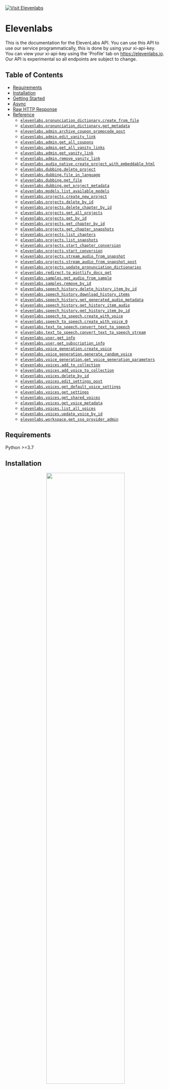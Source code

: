 <div align="left">

[![Visit Elevenlabs](./header.png)](https://elevenlabs.com)

# Elevenlabs<a id="elevenlabs"></a>

This is the documentation for the ElevenLabs API. You can use this API to use our service programmatically, this is done by using your xi-api-key. <br/> You can view your xi-api-key using the 'Profile' tab on https://elevenlabs.io. Our API is experimental so all endpoints are subject to change.


</div>

## Table of Contents<a id="table-of-contents"></a>

<!-- toc -->

- [Requirements](#requirements)
- [Installation](#installation)
- [Getting Started](#getting-started)
- [Async](#async)
- [Raw HTTP Response](#raw-http-response)
- [Reference](#reference)
  * [`elevenlabs.pronunciation_dictionary.create_from_file`](#elevenlabspronunciation_dictionarycreate_from_file)
  * [`elevenlabs.pronunciation_dictionary.get_metadata`](#elevenlabspronunciation_dictionaryget_metadata)
  * [`elevenlabs.admin.archive_coupon_promocode_post`](#elevenlabsadminarchive_coupon_promocode_post)
  * [`elevenlabs.admin.edit_vanity_link`](#elevenlabsadminedit_vanity_link)
  * [`elevenlabs.admin.get_all_coupons`](#elevenlabsadminget_all_coupons)
  * [`elevenlabs.admin.get_all_vanity_links`](#elevenlabsadminget_all_vanity_links)
  * [`elevenlabs.admin.get_vanity_link`](#elevenlabsadminget_vanity_link)
  * [`elevenlabs.admin.remove_vanity_link`](#elevenlabsadminremove_vanity_link)
  * [`elevenlabs.audio_native.create_project_with_embeddable_html`](#elevenlabsaudio_nativecreate_project_with_embeddable_html)
  * [`elevenlabs.dubbing.delete_project`](#elevenlabsdubbingdelete_project)
  * [`elevenlabs.dubbing.file_in_language`](#elevenlabsdubbingfile_in_language)
  * [`elevenlabs.dubbing.get_file`](#elevenlabsdubbingget_file)
  * [`elevenlabs.dubbing.get_project_metadata`](#elevenlabsdubbingget_project_metadata)
  * [`elevenlabs.models.list_available_models`](#elevenlabsmodelslist_available_models)
  * [`elevenlabs.projects.create_new_project`](#elevenlabsprojectscreate_new_project)
  * [`elevenlabs.projects.delete_by_id`](#elevenlabsprojectsdelete_by_id)
  * [`elevenlabs.projects.delete_chapter_by_id`](#elevenlabsprojectsdelete_chapter_by_id)
  * [`elevenlabs.projects.get_all_projects`](#elevenlabsprojectsget_all_projects)
  * [`elevenlabs.projects.get_by_id`](#elevenlabsprojectsget_by_id)
  * [`elevenlabs.projects.get_chapter_by_id`](#elevenlabsprojectsget_chapter_by_id)
  * [`elevenlabs.projects.get_chapter_snapshots`](#elevenlabsprojectsget_chapter_snapshots)
  * [`elevenlabs.projects.list_chapters`](#elevenlabsprojectslist_chapters)
  * [`elevenlabs.projects.list_snapshots`](#elevenlabsprojectslist_snapshots)
  * [`elevenlabs.projects.start_chapter_conversion`](#elevenlabsprojectsstart_chapter_conversion)
  * [`elevenlabs.projects.start_conversion`](#elevenlabsprojectsstart_conversion)
  * [`elevenlabs.projects.stream_audio_from_snapshot`](#elevenlabsprojectsstream_audio_from_snapshot)
  * [`elevenlabs.projects.stream_audio_from_snapshot_post`](#elevenlabsprojectsstream_audio_from_snapshot_post)
  * [`elevenlabs.projects.update_pronunciation_dictionaries`](#elevenlabsprojectsupdate_pronunciation_dictionaries)
  * [`elevenlabs.redirect.to_mintlify_docs_get`](#elevenlabsredirectto_mintlify_docs_get)
  * [`elevenlabs.samples.get_audio_from_sample`](#elevenlabssamplesget_audio_from_sample)
  * [`elevenlabs.samples.remove_by_id`](#elevenlabssamplesremove_by_id)
  * [`elevenlabs.speech_history.delete_history_item_by_id`](#elevenlabsspeech_historydelete_history_item_by_id)
  * [`elevenlabs.speech_history.download_history_items`](#elevenlabsspeech_historydownload_history_items)
  * [`elevenlabs.speech_history.get_generated_audio_metadata`](#elevenlabsspeech_historyget_generated_audio_metadata)
  * [`elevenlabs.speech_history.get_history_item_audio`](#elevenlabsspeech_historyget_history_item_audio)
  * [`elevenlabs.speech_history.get_history_item_by_id`](#elevenlabsspeech_historyget_history_item_by_id)
  * [`elevenlabs.speech_to_speech.create_with_voice`](#elevenlabsspeech_to_speechcreate_with_voice)
  * [`elevenlabs.speech_to_speech.create_with_voice_0`](#elevenlabsspeech_to_speechcreate_with_voice_0)
  * [`elevenlabs.text_to_speech.convert_text_to_speech`](#elevenlabstext_to_speechconvert_text_to_speech)
  * [`elevenlabs.text_to_speech.convert_text_to_speech_stream`](#elevenlabstext_to_speechconvert_text_to_speech_stream)
  * [`elevenlabs.user.get_info`](#elevenlabsuserget_info)
  * [`elevenlabs.user.get_subscription_info`](#elevenlabsuserget_subscription_info)
  * [`elevenlabs.voice_generation.create_voice`](#elevenlabsvoice_generationcreate_voice)
  * [`elevenlabs.voice_generation.generate_random_voice`](#elevenlabsvoice_generationgenerate_random_voice)
  * [`elevenlabs.voice_generation.get_voice_generation_parameters`](#elevenlabsvoice_generationget_voice_generation_parameters)
  * [`elevenlabs.voices.add_to_collection`](#elevenlabsvoicesadd_to_collection)
  * [`elevenlabs.voices.add_voice_to_collection`](#elevenlabsvoicesadd_voice_to_collection)
  * [`elevenlabs.voices.delete_by_id`](#elevenlabsvoicesdelete_by_id)
  * [`elevenlabs.voices.edit_settings_post`](#elevenlabsvoicesedit_settings_post)
  * [`elevenlabs.voices.get_default_voice_settings`](#elevenlabsvoicesget_default_voice_settings)
  * [`elevenlabs.voices.get_settings`](#elevenlabsvoicesget_settings)
  * [`elevenlabs.voices.get_shared_voices`](#elevenlabsvoicesget_shared_voices)
  * [`elevenlabs.voices.get_voice_metadata`](#elevenlabsvoicesget_voice_metadata)
  * [`elevenlabs.voices.list_all_voices`](#elevenlabsvoiceslist_all_voices)
  * [`elevenlabs.voices.update_voice_by_id`](#elevenlabsvoicesupdate_voice_by_id)
  * [`elevenlabs.workspace.get_sso_provider_admin`](#elevenlabsworkspaceget_sso_provider_admin)

<!-- tocstop -->

## Requirements<a id="requirements"></a>

Python >=3.7

## Installation<a id="installation"></a>
<div align="center">
  <a href="https://konfigthis.com/sdk-sign-up?company=ElevenLabs&language=Python">
    <img src="https://raw.githubusercontent.com/konfig-dev/brand-assets/HEAD/cta-images/python-cta.png" width="70%">
  </a>
</div>

## Getting Started<a id="getting-started"></a>

```python
from pprint import pprint
from eleven_labs_python_sdk import ElevenLabs, ApiException

elevenlabs = ElevenLabs()

try:
    # Add A Pronunciation Dictionary
    create_from_file_response = elevenlabs.pronunciation_dictionary.create_from_file(
        name="string_example",
        xi_api_key="string_example",
        description="string_example",
        file=open("/path/to/file", "rb"),
    )
    print(create_from_file_response)
except ApiException as e:
    print(
        "Exception when calling PronunciationDictionaryApi.create_from_file: %s\n" % e
    )
    pprint(e.body)
    if e.status == 422:
        pprint(e.body["detail"])
    pprint(e.headers)
    pprint(e.status)
    pprint(e.reason)
    pprint(e.round_trip_time)
```

## Async<a id="async"></a>

`async` support is available by prepending `a` to any method.

```python
import asyncio
from pprint import pprint
from eleven_labs_python_sdk import ElevenLabs, ApiException

elevenlabs = ElevenLabs()


async def main():
    try:
        # Add A Pronunciation Dictionary
        create_from_file_response = (
            await elevenlabs.pronunciation_dictionary.acreate_from_file(
                name="string_example",
                xi_api_key="string_example",
                description="string_example",
                file=open("/path/to/file", "rb"),
            )
        )
        print(create_from_file_response)
    except ApiException as e:
        print(
            "Exception when calling PronunciationDictionaryApi.create_from_file: %s\n"
            % e
        )
        pprint(e.body)
        if e.status == 422:
            pprint(e.body["detail"])
        pprint(e.headers)
        pprint(e.status)
        pprint(e.reason)
        pprint(e.round_trip_time)


asyncio.run(main())
```

## Raw HTTP Response<a id="raw-http-response"></a>

To access raw HTTP response values, use the `.raw` namespace.

```python
from pprint import pprint
from eleven_labs_python_sdk import ElevenLabs, ApiException

elevenlabs = ElevenLabs()

try:
    # Add A Pronunciation Dictionary
    create_from_file_response = (
        elevenlabs.pronunciation_dictionary.raw.create_from_file(
            name="string_example",
            xi_api_key="string_example",
            description="string_example",
            file=open("/path/to/file", "rb"),
        )
    )
    pprint(create_from_file_response.body)
    pprint(create_from_file_response.body["id"])
    pprint(create_from_file_response.body["name"])
    pprint(create_from_file_response.body["created_by"])
    pprint(create_from_file_response.body["creation_time_unix"])
    pprint(create_from_file_response.body["version_id"])
    pprint(create_from_file_response.body["description"])
    pprint(create_from_file_response.headers)
    pprint(create_from_file_response.status)
    pprint(create_from_file_response.round_trip_time)
except ApiException as e:
    print(
        "Exception when calling PronunciationDictionaryApi.create_from_file: %s\n" % e
    )
    pprint(e.body)
    if e.status == 422:
        pprint(e.body["detail"])
    pprint(e.headers)
    pprint(e.status)
    pprint(e.reason)
    pprint(e.round_trip_time)
```


## Reference<a id="reference"></a>
### `elevenlabs.pronunciation_dictionary.create_from_file`<a id="elevenlabspronunciation_dictionarycreate_from_file"></a>

Creates a new pronunciation dictionary from a lexicon .PLS file

#### 🛠️ Usage<a id="🛠️-usage"></a>

```python
create_from_file_response = elevenlabs.pronunciation_dictionary.create_from_file(
    name="string_example",
    xi_api_key="string_example",
    description="string_example",
    file=open("/path/to/file", "rb"),
)
```

#### ⚙️ Parameters<a id="⚙️-parameters"></a>

##### name: `str`<a id="name-str"></a>

The name of the pronunciation dictionary, used for identification only.

##### xi_api_key: `str`<a id="xi_api_key-str"></a>

Your API key. This is required by most endpoints to access our API programatically. You can view your xi-api-key using the 'Profile' tab on the website.

##### description: `str`<a id="description-str"></a>

A description of the pronunciation dictionary, used for identification only.

##### file: `IO`<a id="file-io"></a>

A lexicon .pls file which we will use to initialize the project with.

#### ⚙️ Request Body<a id="⚙️-request-body"></a>

[`BodyAddAPronunciationDictionaryV1PronunciationDictionariesAddFromFilePost`](./eleven_labs_python_sdk/type/body_add_a_pronunciation_dictionary_v1_pronunciation_dictionaries_add_from_file_post.py)
#### 🔄 Return<a id="🔄-return"></a>

[`AddPronunciationDictionaryResponseModel`](./eleven_labs_python_sdk/pydantic/add_pronunciation_dictionary_response_model.py)

#### 🌐 Endpoint<a id="🌐-endpoint"></a>

`/v1/pronunciation-dictionaries/add-from-file` `post`

[🔙 **Back to Table of Contents**](#table-of-contents)

---

### `elevenlabs.pronunciation_dictionary.get_metadata`<a id="elevenlabspronunciation_dictionaryget_metadata"></a>

Get metadata for a pronunciation dictionary

#### 🛠️ Usage<a id="🛠️-usage"></a>

```python
get_metadata_response = elevenlabs.pronunciation_dictionary.get_metadata(
    pronunciation_dictionary_id="21m00Tcm4TlvDq8ikWAM",
    xi_api_key="string_example",
)
```

#### ⚙️ Parameters<a id="⚙️-parameters"></a>

##### pronunciation_dictionary_id: `str`<a id="pronunciation_dictionary_id-str"></a>

The id of the pronunciation dictionary

##### xi_api_key: `str`<a id="xi_api_key-str"></a>

Your API key. This is required by most endpoints to access our API programatically. You can view your xi-api-key using the 'Profile' tab on the website.

#### 🔄 Return<a id="🔄-return"></a>

[`GetPronunciationDictionaryMetadataResponseModel`](./eleven_labs_python_sdk/pydantic/get_pronunciation_dictionary_metadata_response_model.py)

#### 🌐 Endpoint<a id="🌐-endpoint"></a>

`/v1/pronunciation-dictionaries/{pronunciation_dictionary_id}` `get`

[🔙 **Back to Table of Contents**](#table-of-contents)

---

### `elevenlabs.admin.archive_coupon_promocode_post`<a id="elevenlabsadminarchive_coupon_promocode_post"></a>

Archive Coupon

#### 🛠️ Usage<a id="🛠️-usage"></a>

```python
archive_coupon_promocode_post_response = elevenlabs.admin.archive_coupon_promocode_post(
    promocode="promocode_example",
)
```

#### ⚙️ Parameters<a id="⚙️-parameters"></a>

##### promocode: `str`<a id="promocode-str"></a>

#### 🌐 Endpoint<a id="🌐-endpoint"></a>

`/admin/n8enylacgd/coupon/{promocode}/archive` `post`

[🔙 **Back to Table of Contents**](#table-of-contents)

---

### `elevenlabs.admin.edit_vanity_link`<a id="elevenlabsadminedit_vanity_link"></a>

Edit Vanity Link

#### 🛠️ Usage<a id="🛠️-usage"></a>

```python
edit_vanity_link_response = elevenlabs.admin.edit_vanity_link(
    vanity_slug="string_example",
    target_url="string_example",
    comment="string_example",
    vanity_link_id="vanity_link_id_example",
)
```

#### ⚙️ Parameters<a id="⚙️-parameters"></a>

##### vanity_slug: `str`<a id="vanity_slug-str"></a>

The new slug for the vanity link. For example, if you want the vanity link to be /blog/NEW_SLUG, enter NEW_SLUG.

##### target_url: `str`<a id="target_url-str"></a>

The new URL that the vanity link should redirect to.

##### comment: `str`<a id="comment-str"></a>

A new comment or description for the vanity link.

##### vanity_link_id: `str`<a id="vanity_link_id-str"></a>

#### ⚙️ Request Body<a id="⚙️-request-body"></a>

[`BodyEditVanityLinkAdminN8enylacgdVanityLinkVanityLinkIdUpdatePost`](./eleven_labs_python_sdk/type/body_edit_vanity_link_admin_n8enylacgd_vanity_link_vanity_link_id_update_post.py)
#### 🌐 Endpoint<a id="🌐-endpoint"></a>

`/admin/n8enylacgd/vanity-link/{vanity_link_id}/update` `post`

[🔙 **Back to Table of Contents**](#table-of-contents)

---

### `elevenlabs.admin.get_all_coupons`<a id="elevenlabsadminget_all_coupons"></a>

Get All Coupons

#### 🛠️ Usage<a id="🛠️-usage"></a>

```python
get_all_coupons_response = elevenlabs.admin.get_all_coupons()
```

#### 🌐 Endpoint<a id="🌐-endpoint"></a>

`/admin/n8enylacgd/coupons` `get`

[🔙 **Back to Table of Contents**](#table-of-contents)

---

### `elevenlabs.admin.get_all_vanity_links`<a id="elevenlabsadminget_all_vanity_links"></a>

Get All Vanity Links

#### 🛠️ Usage<a id="🛠️-usage"></a>

```python
get_all_vanity_links_response = elevenlabs.admin.get_all_vanity_links()
```

#### 🌐 Endpoint<a id="🌐-endpoint"></a>

`/admin/n8enylacgd/vanity-links` `get`

[🔙 **Back to Table of Contents**](#table-of-contents)

---

### `elevenlabs.admin.get_vanity_link`<a id="elevenlabsadminget_vanity_link"></a>

Get Vanity Link

#### 🛠️ Usage<a id="🛠️-usage"></a>

```python
get_vanity_link_response = elevenlabs.admin.get_vanity_link(
    slug="slug_example",
)
```

#### ⚙️ Parameters<a id="⚙️-parameters"></a>

##### slug: `str`<a id="slug-str"></a>

#### 🌐 Endpoint<a id="🌐-endpoint"></a>

`/admin/n8enylacgd/vanity-link/{slug}` `get`

[🔙 **Back to Table of Contents**](#table-of-contents)

---

### `elevenlabs.admin.remove_vanity_link`<a id="elevenlabsadminremove_vanity_link"></a>

Delete Vanity Link

#### 🛠️ Usage<a id="🛠️-usage"></a>

```python
remove_vanity_link_response = elevenlabs.admin.remove_vanity_link(
    vanity_link_id="vanity_link_id_example",
)
```

#### ⚙️ Parameters<a id="⚙️-parameters"></a>

##### vanity_link_id: `str`<a id="vanity_link_id-str"></a>

#### 🌐 Endpoint<a id="🌐-endpoint"></a>

`/admin/n8enylacgd/vanity-link/{vanity_link_id}/delete` `post`

[🔙 **Back to Table of Contents**](#table-of-contents)

---

### `elevenlabs.audio_native.create_project_with_embeddable_html`<a id="elevenlabsaudio_nativecreate_project_with_embeddable_html"></a>

Creates AudioNative enabled project, optionally starts conversion and returns project id and embeddable html snippet.

#### 🛠️ Usage<a id="🛠️-usage"></a>

```python
create_project_with_embeddable_html_response = (
    elevenlabs.audio_native.create_project_with_embeddable_html(
        name="string_example",
        file=open("/path/to/file", "rb"),
        xi_api_key="string_example",
        title="string_example",
        image="string_example",
        author="string_example",
        small=False,
        text_color="string_example",
        background_color="string_example",
        sessionization=0,
        voice_id="string_example",
        model_id="string_example",
        auto_convert=False,
    )
)
```

#### ⚙️ Parameters<a id="⚙️-parameters"></a>

##### name: `str`<a id="name-str"></a>

Project name.

##### file: `IO`<a id="file-io"></a>

Either txt or HTML input file containing the article content. HTML should be formatted as follows '&lt;html&gt;&lt;body&gt;&lt;div&gt;&lt;p&gt;Your content&lt;/p&gt;&lt;h5&gt;More of your content&lt;/h5&gt;&lt;p&gt;Some more of your content&lt;/p&gt;&lt;/div&gt;&lt;/body&gt;&lt;/html&gt;'

##### xi_api_key: `str`<a id="xi_api_key-str"></a>

Your API key. This is required by most endpoints to access our API programatically. You can view your xi-api-key using the 'Profile' tab on the website.

##### title: `str`<a id="title-str"></a>

Title used in the player and inserted at the top of the uploaded article. If not provided, the default title set in the Player settings is used.

##### image: `str`<a id="image-str"></a>

Image URL used in the player. If not provided, default image set in the Player settings is used.

##### author: `str`<a id="author-str"></a>

Author used in the player and inserted at the start of the uploaded article. If not provided, the default author set in the Player settings is used.

##### small: `bool`<a id="small-bool"></a>

Whether to use small player or not. If not provided, default value set in the Player settings is used.

##### text_color: `str`<a id="text_color-str"></a>

Text color used in the player. If not provided, default text color set in the Player settings is used.

##### background_color: `str`<a id="background_color-str"></a>

Background color used in the player. If not provided, default background color set in the Player settings is used.

##### sessionization: `int`<a id="sessionization-int"></a>

Specifies for how many minutes to persist the session across page reloads. If not provided, default sessionization set in the Player settings is used.

##### voice_id: `str`<a id="voice_id-str"></a>

Voice ID used to voice the content. If not provided, default voice ID set in the Player settings is used.

##### model_id: `str`<a id="model_id-str"></a>

TTS Model ID used in the player. If not provided, default model ID set in the Player settings is used.

##### auto_convert: `bool`<a id="auto_convert-bool"></a>

Whether to auto convert the project to audio or not.

#### ⚙️ Request Body<a id="⚙️-request-body"></a>

[`BodyCreatesAudioNativeEnabledProjectV1AudioNativePost`](./eleven_labs_python_sdk/type/body_creates_audio_native_enabled_project_v1_audio_native_post.py)
#### 🔄 Return<a id="🔄-return"></a>

[`AudioNativeCreateProjectResponseModel`](./eleven_labs_python_sdk/pydantic/audio_native_create_project_response_model.py)

#### 🌐 Endpoint<a id="🌐-endpoint"></a>

`/v1/audio-native` `post`

[🔙 **Back to Table of Contents**](#table-of-contents)

---

### `elevenlabs.dubbing.delete_project`<a id="elevenlabsdubbingdelete_project"></a>

Deletes a dubbing project.

#### 🛠️ Usage<a id="🛠️-usage"></a>

```python
delete_project_response = elevenlabs.dubbing.delete_project(
    dubbing_id="dubbing_id_example",
    xi_api_key="string_example",
)
```

#### ⚙️ Parameters<a id="⚙️-parameters"></a>

##### dubbing_id: `str`<a id="dubbing_id-str"></a>

ID of the dubbing project.

##### xi_api_key: `str`<a id="xi_api_key-str"></a>

Your API key. This is required by most endpoints to access our API programatically. You can view your xi-api-key using the 'Profile' tab on the website.

#### 🌐 Endpoint<a id="🌐-endpoint"></a>

`/v1/dubbing/{dubbing_id}` `delete`

[🔙 **Back to Table of Contents**](#table-of-contents)

---

### `elevenlabs.dubbing.file_in_language`<a id="elevenlabsdubbingfile_in_language"></a>

Dubs provided audio or video file into given language.

#### 🛠️ Usage<a id="🛠️-usage"></a>

```python
file_in_language_response = elevenlabs.dubbing.file_in_language(
    target_lang="string_example",
    xi_api_key="string_example",
    mode="string_example",
    file=open("/path/to/file", "rb"),
    csv_file=open("/path/to/file", "rb"),
    foreground_audio_file=open("/path/to/file", "rb"),
    background_audio_file=open("/path/to/file", "rb"),
    name="string_example",
    source_url="string_example",
    source_lang="auto",
    num_speakers=0,
    watermark=False,
    start_time=1,
    end_time=1,
    highest_resolution=False,
    dubbing_studio=False,
)
```

#### ⚙️ Parameters<a id="⚙️-parameters"></a>

##### target_lang: `str`<a id="target_lang-str"></a>

Target language.

##### xi_api_key: `str`<a id="xi_api_key-str"></a>

Your API key. This is required by most endpoints to access our API programatically. You can view your xi-api-key using the 'Profile' tab on the website.

##### mode: `str`<a id="mode-str"></a>

automatic or manual.

##### file: `IO`<a id="file-io"></a>

One or more audio files to clone the voice from

##### csv_file: `IO`<a id="csv_file-io"></a>

CSV file containing transcription/translation metadata

##### foreground_audio_file: `IO`<a id="foreground_audio_file-io"></a>

For use only with csv input

##### background_audio_file: `IO`<a id="background_audio_file-io"></a>

For use only with csv input

##### name: `str`<a id="name-str"></a>

Name of the dubbing project.

##### source_url: `str`<a id="source_url-str"></a>

URL of the source video/audio file.

##### source_lang: `str`<a id="source_lang-str"></a>

Source language.

##### num_speakers: `int`<a id="num_speakers-int"></a>

Number of speakers to use for the dubbing.

##### watermark: `bool`<a id="watermark-bool"></a>

Whether to apply watermark to the output video.

##### start_time: `int`<a id="start_time-int"></a>

Start time of the source video/audio file.

##### end_time: `int`<a id="end_time-int"></a>

End time of the source video/audio file.

##### highest_resolution: `bool`<a id="highest_resolution-bool"></a>

Whether to use the highest resolution available.

##### dubbing_studio: `bool`<a id="dubbing_studio-bool"></a>

Whether to prepare dub for edits in dubbing studio.

#### ⚙️ Request Body<a id="⚙️-request-body"></a>

[`BodyDubAVideoOrAnAudioFileV1DubbingPost`](./eleven_labs_python_sdk/type/body_dub_a_video_or_an_audio_file_v1_dubbing_post.py)
#### 🔄 Return<a id="🔄-return"></a>

[`DoDubbingResponseModel`](./eleven_labs_python_sdk/pydantic/do_dubbing_response_model.py)

#### 🌐 Endpoint<a id="🌐-endpoint"></a>

`/v1/dubbing` `post`

[🔙 **Back to Table of Contents**](#table-of-contents)

---

### `elevenlabs.dubbing.get_file`<a id="elevenlabsdubbingget_file"></a>

Returns dubbed file as a streamed file. Videos will be returned in MP4 format and audio only dubs will be returned in MP3.

#### 🛠️ Usage<a id="🛠️-usage"></a>

```python
elevenlabs.dubbing.get_file(
    dubbing_id="dubbing_id_example",
    language_code="language_code_example",
    xi_api_key="string_example",
)
```

#### ⚙️ Parameters<a id="⚙️-parameters"></a>

##### dubbing_id: `str`<a id="dubbing_id-str"></a>

ID of the dubbing project.

##### language_code: `str`<a id="language_code-str"></a>

ID of the language.

##### xi_api_key: `str`<a id="xi_api_key-str"></a>

Your API key. This is required by most endpoints to access our API programatically. You can view your xi-api-key using the 'Profile' tab on the website.

#### 🌐 Endpoint<a id="🌐-endpoint"></a>

`/v1/dubbing/{dubbing_id}/audio/{language_code}` `get`

[🔙 **Back to Table of Contents**](#table-of-contents)

---

### `elevenlabs.dubbing.get_project_metadata`<a id="elevenlabsdubbingget_project_metadata"></a>

Returns metadata about a dubbing project, including whether it's still in progress or not

#### 🛠️ Usage<a id="🛠️-usage"></a>

```python
get_project_metadata_response = elevenlabs.dubbing.get_project_metadata(
    dubbing_id="dubbing_id_example",
    xi_api_key="string_example",
)
```

#### ⚙️ Parameters<a id="⚙️-parameters"></a>

##### dubbing_id: `str`<a id="dubbing_id-str"></a>

ID of the dubbing project.

##### xi_api_key: `str`<a id="xi_api_key-str"></a>

Your API key. This is required by most endpoints to access our API programatically. You can view your xi-api-key using the 'Profile' tab on the website.

#### 🔄 Return<a id="🔄-return"></a>

[`DubbingMetadataResponse`](./eleven_labs_python_sdk/pydantic/dubbing_metadata_response.py)

#### 🌐 Endpoint<a id="🌐-endpoint"></a>

`/v1/dubbing/{dubbing_id}` `get`

[🔙 **Back to Table of Contents**](#table-of-contents)

---

### `elevenlabs.models.list_available_models`<a id="elevenlabsmodelslist_available_models"></a>

Gets a list of available models.

#### 🛠️ Usage<a id="🛠️-usage"></a>

```python
list_available_models_response = elevenlabs.models.list_available_models(
    xi_api_key="string_example",
)
```

#### ⚙️ Parameters<a id="⚙️-parameters"></a>

##### xi_api_key: `str`<a id="xi_api_key-str"></a>

Your API key. This is required by most endpoints to access our API programatically. You can view your xi-api-key using the 'Profile' tab on the website.

#### 🔄 Return<a id="🔄-return"></a>

[`ModelsListAvailableModelsResponse`](./eleven_labs_python_sdk/pydantic/models_list_available_models_response.py)

#### 🌐 Endpoint<a id="🌐-endpoint"></a>

`/v1/models` `get`

[🔙 **Back to Table of Contents**](#table-of-contents)

---

### `elevenlabs.projects.create_new_project`<a id="elevenlabsprojectscreate_new_project"></a>

Creates a new project, it can be either initialized as blank, from a document or from a URL.

#### 🛠️ Usage<a id="🛠️-usage"></a>

```python
create_new_project_response = elevenlabs.projects.create_new_project(
    name="string_example",
    default_title_voice_id="string_example",
    default_paragraph_voice_id="string_example",
    default_model_id="string_example",
    pronunciation_dictionary_locators=["string_example"],
    xi_api_key="string_example",
    title="string_example",
    from_url="string_example",
    from_document=open("/path/to/file", "rb"),
    quality_preset="standard",
    author="string_example",
    isbn_number="string_example",
    acx_volume_normalization=False,
    volume_normalization=False,
    callback_url="string_example",
)
```

#### ⚙️ Parameters<a id="⚙️-parameters"></a>

##### name: `str`<a id="name-str"></a>

The name of the project, used for identification only.

##### default_title_voice_id: `str`<a id="default_title_voice_id-str"></a>

The voice_id that corresponds to the default voice used for new titles.

##### default_paragraph_voice_id: `str`<a id="default_paragraph_voice_id-str"></a>

The voice_id that corresponds to the default voice used for new paragraphs.

##### default_model_id: `str`<a id="default_model_id-str"></a>

The model_id of the model to be used for this project, you can query GET https://api.elevenlabs.io/v1/models to list all available models.

##### pronunciation_dictionary_locators: [`BodyAddProjectV1ProjectsAddPostPronunciationDictionaryLocators`](./eleven_labs_python_sdk/type/body_add_project_v1_projects_add_post_pronunciation_dictionary_locators.py)<a id="pronunciation_dictionary_locators-bodyaddprojectv1projectsaddpostpronunciationdictionarylocatorseleven_labs_python_sdktypebody_add_project_v1_projects_add_post_pronunciation_dictionary_locatorspy"></a>

##### xi_api_key: `str`<a id="xi_api_key-str"></a>

Your API key. This is required by most endpoints to access our API programatically. You can view your xi-api-key using the 'Profile' tab on the website.

##### title: `str`<a id="title-str"></a>

An optional name of the author of the project, this will be added as metadata to the mp3 file on project / chapter download.

##### from_url: `str`<a id="from_url-str"></a>

An optional URL from which we will extract content to initialize the project. If this is set, 'from_url' must be null. If neither 'from_url' or 'from_document' are provided we will initialize the project as blank.

##### from_document: `IO`<a id="from_document-io"></a>

An optional .epub, .pdf, .txt or similar file can be provided. If provided, we will initialize the project with its content. If this is set, 'from_url' must be null.  If neither 'from_url' or 'from_document' are provided we will initialize the project as blank.

##### quality_preset: `str`<a id="quality_preset-str"></a>

Output quality of the generated audio. Must be one of: standard - standard output format, 128kbps with 44.1kHz sample rate. high - high quality output format, 192kbps with 44.1kHz sample rate and major improvements on our side. Using this setting increases the character cost by 20%. ultra - ultra quality output format, 192kbps with 44.1kHz sample rate and highest improvements on our side. Using this setting increases the character cost by 50%. 

##### author: `str`<a id="author-str"></a>

An optional name of the author of the project, this will be added as metadata to the mp3 file on project / chapter download.

##### isbn_number: `str`<a id="isbn_number-str"></a>

An optional ISBN number of the project you want to create, this will be added as metadata to the mp3 file on project / chapter download.

##### acx_volume_normalization: `bool`<a id="acx_volume_normalization-bool"></a>

[Deprecated] When the project is downloaded, should the returned audio have postprocessing in order to make it compliant with audiobook normalized volume requirements

##### volume_normalization: `bool`<a id="volume_normalization-bool"></a>

When the project is downloaded, should the returned audio have postprocessing in order to make it compliant with audiobook normalized volume requirements

##### callback_url: `str`<a id="callback_url-str"></a>

A url that will be called by our service when the project is converted with a json containing the status of the conversion

#### ⚙️ Request Body<a id="⚙️-request-body"></a>

[`BodyAddProjectV1ProjectsAddPost`](./eleven_labs_python_sdk/type/body_add_project_v1_projects_add_post.py)
#### 🔄 Return<a id="🔄-return"></a>

[`AddProjectResponseModel`](./eleven_labs_python_sdk/pydantic/add_project_response_model.py)

#### 🌐 Endpoint<a id="🌐-endpoint"></a>

`/v1/projects/add` `post`

[🔙 **Back to Table of Contents**](#table-of-contents)

---

### `elevenlabs.projects.delete_by_id`<a id="elevenlabsprojectsdelete_by_id"></a>

Delete a project by its project_id.

#### 🛠️ Usage<a id="🛠️-usage"></a>

```python
delete_by_id_response = elevenlabs.projects.delete_by_id(
    project_id="21m00Tcm4TlvDq8ikWAM",
    xi_api_key="string_example",
)
```

#### ⚙️ Parameters<a id="⚙️-parameters"></a>

##### project_id: `str`<a id="project_id-str"></a>

The project_id of the project, you can query GET https://api.elevenlabs.io/v1/projects to list all available projects.

##### xi_api_key: `str`<a id="xi_api_key-str"></a>

Your API key. This is required by most endpoints to access our API programatically. You can view your xi-api-key using the 'Profile' tab on the website.

#### 🌐 Endpoint<a id="🌐-endpoint"></a>

`/v1/projects/{project_id}` `delete`

[🔙 **Back to Table of Contents**](#table-of-contents)

---

### `elevenlabs.projects.delete_chapter_by_id`<a id="elevenlabsprojectsdelete_chapter_by_id"></a>

Delete a chapter by its chapter_id.

#### 🛠️ Usage<a id="🛠️-usage"></a>

```python
delete_chapter_by_id_response = elevenlabs.projects.delete_chapter_by_id(
    project_id="21m00Tcm4TlvDq8ikWAM",
    chapter_id="21m00Tcm4TlvDq8ikWAM",
    xi_api_key="string_example",
)
```

#### ⚙️ Parameters<a id="⚙️-parameters"></a>

##### project_id: `str`<a id="project_id-str"></a>

The project_id of the project, you can query GET https://api.elevenlabs.io/v1/projects to list all available projects.

##### chapter_id: `str`<a id="chapter_id-str"></a>

The chapter_id of the chapter. You can query GET https://api.elevenlabs.io/v1/projects/{project_id}/chapters to list all available chapters for a project.

##### xi_api_key: `str`<a id="xi_api_key-str"></a>

Your API key. This is required by most endpoints to access our API programatically. You can view your xi-api-key using the 'Profile' tab on the website.

#### 🌐 Endpoint<a id="🌐-endpoint"></a>

`/v1/projects/{project_id}/chapters/{chapter_id}` `delete`

[🔙 **Back to Table of Contents**](#table-of-contents)

---

### `elevenlabs.projects.get_all_projects`<a id="elevenlabsprojectsget_all_projects"></a>

Returns a list of your projects together and its metadata.

#### 🛠️ Usage<a id="🛠️-usage"></a>

```python
get_all_projects_response = elevenlabs.projects.get_all_projects(
    xi_api_key="string_example",
)
```

#### ⚙️ Parameters<a id="⚙️-parameters"></a>

##### xi_api_key: `str`<a id="xi_api_key-str"></a>

Your API key. This is required by most endpoints to access our API programatically. You can view your xi-api-key using the 'Profile' tab on the website.

#### 🔄 Return<a id="🔄-return"></a>

[`GetProjectsResponseModel`](./eleven_labs_python_sdk/pydantic/get_projects_response_model.py)

#### 🌐 Endpoint<a id="🌐-endpoint"></a>

`/v1/projects` `get`

[🔙 **Back to Table of Contents**](#table-of-contents)

---

### `elevenlabs.projects.get_by_id`<a id="elevenlabsprojectsget_by_id"></a>

Returns information about a specific project. This endpoint returns more detailed information about a project than GET api.elevenlabs.io/v1/projects.

#### 🛠️ Usage<a id="🛠️-usage"></a>

```python
get_by_id_response = elevenlabs.projects.get_by_id(
    project_id="21m00Tcm4TlvDq8ikWAM",
    xi_api_key="string_example",
)
```

#### ⚙️ Parameters<a id="⚙️-parameters"></a>

##### project_id: `str`<a id="project_id-str"></a>

The project_id of the project, you can query GET https://api.elevenlabs.io/v1/projects to list all available projects.

##### xi_api_key: `str`<a id="xi_api_key-str"></a>

Your API key. This is required by most endpoints to access our API programatically. You can view your xi-api-key using the 'Profile' tab on the website.

#### 🔄 Return<a id="🔄-return"></a>

[`ProjectExtendedResponseModel`](./eleven_labs_python_sdk/pydantic/project_extended_response_model.py)

#### 🌐 Endpoint<a id="🌐-endpoint"></a>

`/v1/projects/{project_id}` `get`

[🔙 **Back to Table of Contents**](#table-of-contents)

---

### `elevenlabs.projects.get_chapter_by_id`<a id="elevenlabsprojectsget_chapter_by_id"></a>

Returns information about a specific chapter.

#### 🛠️ Usage<a id="🛠️-usage"></a>

```python
get_chapter_by_id_response = elevenlabs.projects.get_chapter_by_id(
    project_id="21m00Tcm4TlvDq8ikWAM",
    chapter_id="21m00Tcm4TlvDq8ikWAM",
    xi_api_key="string_example",
)
```

#### ⚙️ Parameters<a id="⚙️-parameters"></a>

##### project_id: `str`<a id="project_id-str"></a>

The project_id of the project, you can query GET https://api.elevenlabs.io/v1/projects to list all available projects.

##### chapter_id: `str`<a id="chapter_id-str"></a>

The chapter_id of the chapter. You can query GET https://api.elevenlabs.io/v1/projects/{project_id}/chapters to list all available chapters for a project.

##### xi_api_key: `str`<a id="xi_api_key-str"></a>

Your API key. This is required by most endpoints to access our API programatically. You can view your xi-api-key using the 'Profile' tab on the website.

#### 🔄 Return<a id="🔄-return"></a>

[`ChapterResponseModel`](./eleven_labs_python_sdk/pydantic/chapter_response_model.py)

#### 🌐 Endpoint<a id="🌐-endpoint"></a>

`/v1/projects/{project_id}/chapters/{chapter_id}` `get`

[🔙 **Back to Table of Contents**](#table-of-contents)

---

### `elevenlabs.projects.get_chapter_snapshots`<a id="elevenlabsprojectsget_chapter_snapshots"></a>

Gets information about all the snapshots of a chapter, each snapshot corresponds can be downloaded as audio. Whenever a chapter is converted a snapshot will be automatically created.

#### 🛠️ Usage<a id="🛠️-usage"></a>

```python
get_chapter_snapshots_response = elevenlabs.projects.get_chapter_snapshots(
    project_id="21m00Tcm4TlvDq8ikWAM",
    chapter_id="21m00Tcm4TlvDq8ikWAM",
    xi_api_key="string_example",
)
```

#### ⚙️ Parameters<a id="⚙️-parameters"></a>

##### project_id: `str`<a id="project_id-str"></a>

The project_id of the project, you can query GET https://api.elevenlabs.io/v1/projects to list all available projects.

##### chapter_id: `str`<a id="chapter_id-str"></a>

The chapter_id of the chapter. You can query GET https://api.elevenlabs.io/v1/projects/{project_id}/chapters to list all available chapters for a project.

##### xi_api_key: `str`<a id="xi_api_key-str"></a>

Your API key. This is required by most endpoints to access our API programatically. You can view your xi-api-key using the 'Profile' tab on the website.

#### 🔄 Return<a id="🔄-return"></a>

[`ChapterSnapshotsResponseModel`](./eleven_labs_python_sdk/pydantic/chapter_snapshots_response_model.py)

#### 🌐 Endpoint<a id="🌐-endpoint"></a>

`/v1/projects/{project_id}/chapters/{chapter_id}/snapshots` `get`

[🔙 **Back to Table of Contents**](#table-of-contents)

---

### `elevenlabs.projects.list_chapters`<a id="elevenlabsprojectslist_chapters"></a>

Returns a list of your chapters for a project together and its metadata.

#### 🛠️ Usage<a id="🛠️-usage"></a>

```python
list_chapters_response = elevenlabs.projects.list_chapters(
    project_id="21m00Tcm4TlvDq8ikWAM",
    xi_api_key="string_example",
)
```

#### ⚙️ Parameters<a id="⚙️-parameters"></a>

##### project_id: `str`<a id="project_id-str"></a>

The project_id of the project, you can query GET https://api.elevenlabs.io/v1/projects to list all available projects.

##### xi_api_key: `str`<a id="xi_api_key-str"></a>

Your API key. This is required by most endpoints to access our API programatically. You can view your xi-api-key using the 'Profile' tab on the website.

#### 🔄 Return<a id="🔄-return"></a>

[`GetChaptersResponseModel`](./eleven_labs_python_sdk/pydantic/get_chapters_response_model.py)

#### 🌐 Endpoint<a id="🌐-endpoint"></a>

`/v1/projects/{project_id}/chapters` `get`

[🔙 **Back to Table of Contents**](#table-of-contents)

---

### `elevenlabs.projects.list_snapshots`<a id="elevenlabsprojectslist_snapshots"></a>

Gets the snapshots of a project.

#### 🛠️ Usage<a id="🛠️-usage"></a>

```python
list_snapshots_response = elevenlabs.projects.list_snapshots(
    project_id="21m00Tcm4TlvDq8ikWAM",
    xi_api_key="string_example",
)
```

#### ⚙️ Parameters<a id="⚙️-parameters"></a>

##### project_id: `str`<a id="project_id-str"></a>

The project_id of the project, you can query GET https://api.elevenlabs.io/v1/projects to list all available projects.

##### xi_api_key: `str`<a id="xi_api_key-str"></a>

Your API key. This is required by most endpoints to access our API programatically. You can view your xi-api-key using the 'Profile' tab on the website.

#### 🔄 Return<a id="🔄-return"></a>

[`ProjectSnapshotsResponseModel`](./eleven_labs_python_sdk/pydantic/project_snapshots_response_model.py)

#### 🌐 Endpoint<a id="🌐-endpoint"></a>

`/v1/projects/{project_id}/snapshots` `get`

[🔙 **Back to Table of Contents**](#table-of-contents)

---

### `elevenlabs.projects.start_chapter_conversion`<a id="elevenlabsprojectsstart_chapter_conversion"></a>

Starts conversion of a specific chapter.

#### 🛠️ Usage<a id="🛠️-usage"></a>

```python
start_chapter_conversion_response = elevenlabs.projects.start_chapter_conversion(
    project_id="21m00Tcm4TlvDq8ikWAM",
    chapter_id="21m00Tcm4TlvDq8ikWAM",
    xi_api_key="string_example",
)
```

#### ⚙️ Parameters<a id="⚙️-parameters"></a>

##### project_id: `str`<a id="project_id-str"></a>

The project_id of the project, you can query GET https://api.elevenlabs.io/v1/projects to list all available projects.

##### chapter_id: `str`<a id="chapter_id-str"></a>

The chapter_id of the chapter. You can query GET https://api.elevenlabs.io/v1/projects/{project_id}/chapters to list all available chapters for a project.

##### xi_api_key: `str`<a id="xi_api_key-str"></a>

Your API key. This is required by most endpoints to access our API programatically. You can view your xi-api-key using the 'Profile' tab on the website.

#### 🌐 Endpoint<a id="🌐-endpoint"></a>

`/v1/projects/{project_id}/chapters/{chapter_id}/convert` `post`

[🔙 **Back to Table of Contents**](#table-of-contents)

---

### `elevenlabs.projects.start_conversion`<a id="elevenlabsprojectsstart_conversion"></a>

Starts conversion of a project and all of its chapters.

#### 🛠️ Usage<a id="🛠️-usage"></a>

```python
start_conversion_response = elevenlabs.projects.start_conversion(
    project_id="21m00Tcm4TlvDq8ikWAM",
    xi_api_key="string_example",
)
```

#### ⚙️ Parameters<a id="⚙️-parameters"></a>

##### project_id: `str`<a id="project_id-str"></a>

The project_id of the project, you can query GET https://api.elevenlabs.io/v1/projects to list all available projects.

##### xi_api_key: `str`<a id="xi_api_key-str"></a>

Your API key. This is required by most endpoints to access our API programatically. You can view your xi-api-key using the 'Profile' tab on the website.

#### 🌐 Endpoint<a id="🌐-endpoint"></a>

`/v1/projects/{project_id}/convert` `post`

[🔙 **Back to Table of Contents**](#table-of-contents)

---

### `elevenlabs.projects.stream_audio_from_snapshot`<a id="elevenlabsprojectsstream_audio_from_snapshot"></a>

Stream the audio from a project snapshot.

#### 🛠️ Usage<a id="🛠️-usage"></a>

```python
elevenlabs.projects.stream_audio_from_snapshot(
    project_id="21m00Tcm4TlvDq8ikWAM",
    project_snapshot_id="21m00Tcm4TlvDq8ikWAM",
    xi_api_key="string_example",
)
```

#### ⚙️ Parameters<a id="⚙️-parameters"></a>

##### project_id: `str`<a id="project_id-str"></a>

The project_id of the project, you can query GET https://api.elevenlabs.io/v1/projects to list all available projects.

##### project_snapshot_id: `str`<a id="project_snapshot_id-str"></a>

The project_snapshot_id of the project snapshot. You can query GET /v1/projects/{project_id}/snapshots to list all available snapshots for a project.

##### xi_api_key: `str`<a id="xi_api_key-str"></a>

Your API key. This is required by most endpoints to access our API programatically. You can view your xi-api-key using the 'Profile' tab on the website.

#### 🌐 Endpoint<a id="🌐-endpoint"></a>

`/v1/projects/{project_id}/snapshots/{project_snapshot_id}/stream` `post`

[🔙 **Back to Table of Contents**](#table-of-contents)

---

### `elevenlabs.projects.stream_audio_from_snapshot_post`<a id="elevenlabsprojectsstream_audio_from_snapshot_post"></a>

Stream the audio from a chapter snapshot. Use GET /v1/projects/{project_id}/chapters/{chapter_id}/snapshots to return the chapter snapshots of a chapter.

#### 🛠️ Usage<a id="🛠️-usage"></a>

```python
elevenlabs.projects.stream_audio_from_snapshot_post(
    project_id="21m00Tcm4TlvDq8ikWAM",
    chapter_id="21m00Tcm4TlvDq8ikWAM",
    chapter_snapshot_id="21m00Tcm4TlvDq8ikWAM",
    xi_api_key="string_example",
)
```

#### ⚙️ Parameters<a id="⚙️-parameters"></a>

##### project_id: `str`<a id="project_id-str"></a>

The project_id of the project, you can query GET https://api.elevenlabs.io/v1/projects to list all available projects.

##### chapter_id: `str`<a id="chapter_id-str"></a>

The chapter_id of the chapter. You can query GET https://api.elevenlabs.io/v1/projects/{project_id}/chapters to list all available chapters for a project.

##### chapter_snapshot_id: `str`<a id="chapter_snapshot_id-str"></a>

The chapter_snapshot_id of the chapter snapshot. You can query GET /v1/projects/{project_id}/chapters/{chapter_id}/snapshots to the all available snapshots for a chapter.

##### xi_api_key: `str`<a id="xi_api_key-str"></a>

Your API key. This is required by most endpoints to access our API programatically. You can view your xi-api-key using the 'Profile' tab on the website.

#### 🌐 Endpoint<a id="🌐-endpoint"></a>

`/v1/projects/{project_id}/chapters/{chapter_id}/snapshots/{chapter_snapshot_id}/stream` `post`

[🔙 **Back to Table of Contents**](#table-of-contents)

---

### `elevenlabs.projects.update_pronunciation_dictionaries`<a id="elevenlabsprojectsupdate_pronunciation_dictionaries"></a>

Updates the set of pronunciation dictionaries acting on a project. This will automatically mark text within this project as requiring reconverting where the new dictionary would apply or the old one no longer does.

#### 🛠️ Usage<a id="🛠️-usage"></a>

```python
update_pronunciation_dictionaries_response = (
    elevenlabs.projects.update_pronunciation_dictionaries(
        pronunciation_dictionary_locators=[
            {
                "pronunciation_dictionary_id": "pronunciation_dictionary_id_example",
                "version_id": "version_id_example",
            }
        ],
        project_id="21m00Tcm4TlvDq8ikWAM",
        xi_api_key="string_example",
    )
)
```

#### ⚙️ Parameters<a id="⚙️-parameters"></a>

##### pronunciation_dictionary_locators: List[`PronunciationDictionaryVersionLocatorDBModel`]<a id="pronunciation_dictionary_locators-listpronunciationdictionaryversionlocatordbmodel"></a>

A list of pronunciation dictionary locators (id, version_id) encoded as a list of JSON strings for pronunciation dictionaries to be applied to the text.  A list of json encoded strings is required as adding projects may occur through formData as opposed to jsonBody

##### project_id: `str`<a id="project_id-str"></a>

The project_id of the project, you can query GET https://api.elevenlabs.io/v1/projects to list all available projects.

##### xi_api_key: `str`<a id="xi_api_key-str"></a>

Your API key. This is required by most endpoints to access our API programatically. You can view your xi-api-key using the 'Profile' tab on the website.

#### ⚙️ Request Body<a id="⚙️-request-body"></a>

[`BodyUpdatePronunciationDictionariesV1ProjectsProjectIdUpdatePronunciationDictionariesPost`](./eleven_labs_python_sdk/type/body_update_pronunciation_dictionaries_v1_projects_project_id_update_pronunciation_dictionaries_post.py)
#### 🌐 Endpoint<a id="🌐-endpoint"></a>

`/v1/projects/{project_id}/update-pronunciation-dictionaries` `post`

[🔙 **Back to Table of Contents**](#table-of-contents)

---

### `elevenlabs.redirect.to_mintlify_docs_get`<a id="elevenlabsredirectto_mintlify_docs_get"></a>

Redirect To Mintlify

#### 🛠️ Usage<a id="🛠️-usage"></a>

```python
to_mintlify_docs_get_response = elevenlabs.redirect.to_mintlify_docs_get()
```

#### 🌐 Endpoint<a id="🌐-endpoint"></a>

`/docs` `get`

[🔙 **Back to Table of Contents**](#table-of-contents)

---

### `elevenlabs.samples.get_audio_from_sample`<a id="elevenlabssamplesget_audio_from_sample"></a>

Returns the audio corresponding to a sample attached to a voice.

#### 🛠️ Usage<a id="🛠️-usage"></a>

```python
elevenlabs.samples.get_audio_from_sample(
    voice_id="21m00Tcm4TlvDq8ikWAM",
    sample_id="VW7YKqPnjY4h39yTbx2L",
    xi_api_key="string_example",
)
```

#### ⚙️ Parameters<a id="⚙️-parameters"></a>

##### voice_id: `str`<a id="voice_id-str"></a>

Voice ID to be used, you can use https://api.elevenlabs.io/v1/voices to list all the available voices.

##### sample_id: `str`<a id="sample_id-str"></a>

Sample ID to be used, you can use GET https://api.elevenlabs.io/v1/voices/{voice_id} to list all the available samples for a voice.

##### xi_api_key: `str`<a id="xi_api_key-str"></a>

Your API key. This is required by most endpoints to access our API programatically. You can view your xi-api-key using the 'Profile' tab on the website.

#### 🌐 Endpoint<a id="🌐-endpoint"></a>

`/v1/voices/{voice_id}/samples/{sample_id}/audio` `get`

[🔙 **Back to Table of Contents**](#table-of-contents)

---

### `elevenlabs.samples.remove_by_id`<a id="elevenlabssamplesremove_by_id"></a>

Removes a sample by its ID.

#### 🛠️ Usage<a id="🛠️-usage"></a>

```python
remove_by_id_response = elevenlabs.samples.remove_by_id(
    voice_id="21m00Tcm4TlvDq8ikWAM",
    sample_id="VW7YKqPnjY4h39yTbx2L",
    xi_api_key="string_example",
)
```

#### ⚙️ Parameters<a id="⚙️-parameters"></a>

##### voice_id: `str`<a id="voice_id-str"></a>

Voice ID to be used, you can use https://api.elevenlabs.io/v1/voices to list all the available voices.

##### sample_id: `str`<a id="sample_id-str"></a>

Sample ID to be used, you can use GET https://api.elevenlabs.io/v1/voices/{voice_id} to list all the available samples for a voice.

##### xi_api_key: `str`<a id="xi_api_key-str"></a>

Your API key. This is required by most endpoints to access our API programatically. You can view your xi-api-key using the 'Profile' tab on the website.

#### 🌐 Endpoint<a id="🌐-endpoint"></a>

`/v1/voices/{voice_id}/samples/{sample_id}` `delete`

[🔙 **Back to Table of Contents**](#table-of-contents)

---

### `elevenlabs.speech_history.delete_history_item_by_id`<a id="elevenlabsspeech_historydelete_history_item_by_id"></a>

Delete a history item by its ID

#### 🛠️ Usage<a id="🛠️-usage"></a>

```python
delete_history_item_by_id_response = (
    elevenlabs.speech_history.delete_history_item_by_id(
        history_item_id="VW7YKqPnjY4h39yTbx2L",
        xi_api_key="string_example",
    )
)
```

#### ⚙️ Parameters<a id="⚙️-parameters"></a>

##### history_item_id: `str`<a id="history_item_id-str"></a>

History item ID to be used, you can use GET https://api.elevenlabs.io/v1/history to receive a list of history items and their IDs.

##### xi_api_key: `str`<a id="xi_api_key-str"></a>

Your API key. This is required by most endpoints to access our API programatically. You can view your xi-api-key using the 'Profile' tab on the website.

#### 🌐 Endpoint<a id="🌐-endpoint"></a>

`/v1/history/{history_item_id}` `delete`

[🔙 **Back to Table of Contents**](#table-of-contents)

---

### `elevenlabs.speech_history.download_history_items`<a id="elevenlabsspeech_historydownload_history_items"></a>

Download one or more history items. If one history item ID is provided, we will return a single audio file. If more than one history item IDs are provided, we will provide the history items packed into a .zip file.

#### 🛠️ Usage<a id="🛠️-usage"></a>

```python
elevenlabs.speech_history.download_history_items(
    history_item_ids=["string_example"],
    xi_api_key="string_example",
)
```

#### ⚙️ Parameters<a id="⚙️-parameters"></a>

##### history_item_ids: [`BodyDownloadHistoryItemsV1HistoryDownloadPostHistoryItemIds`](./eleven_labs_python_sdk/type/body_download_history_items_v1_history_download_post_history_item_ids.py)<a id="history_item_ids-bodydownloadhistoryitemsv1historydownloadposthistoryitemidseleven_labs_python_sdktypebody_download_history_items_v1_history_download_post_history_item_idspy"></a>

##### xi_api_key: `str`<a id="xi_api_key-str"></a>

Your API key. This is required by most endpoints to access our API programatically. You can view your xi-api-key using the 'Profile' tab on the website.

#### ⚙️ Request Body<a id="⚙️-request-body"></a>

[`BodyDownloadHistoryItemsV1HistoryDownloadPost`](./eleven_labs_python_sdk/type/body_download_history_items_v1_history_download_post.py)
#### 🌐 Endpoint<a id="🌐-endpoint"></a>

`/v1/history/download` `post`

[🔙 **Back to Table of Contents**](#table-of-contents)

---

### `elevenlabs.speech_history.get_generated_audio_metadata`<a id="elevenlabsspeech_historyget_generated_audio_metadata"></a>

Returns metadata about all your generated audio.

#### 🛠️ Usage<a id="🛠️-usage"></a>

```python
get_generated_audio_metadata_response = (
    elevenlabs.speech_history.get_generated_audio_metadata(
        page_size=100,
        start_after_history_item_id="string_example",
        voice_id="string_example",
        xi_api_key="string_example",
    )
)
```

#### ⚙️ Parameters<a id="⚙️-parameters"></a>

##### page_size: `int`<a id="page_size-int"></a>

How many history items to return at maximum. Can not exceed 1000, defaults to 100.

##### start_after_history_item_id: `str`<a id="start_after_history_item_id-str"></a>

After which ID to start fetching, use this parameter to paginate across a large collection of history items. In case this parameter is not provided history items will be fetched starting from the most recently created one ordered descending by their creation date.

##### voice_id: `str`<a id="voice_id-str"></a>

Voice ID to be filtered for, you can use GET https://api.elevenlabs.io/v1/voices to receive a list of voices and their IDs.

##### xi_api_key: `str`<a id="xi_api_key-str"></a>

Your API key. This is required by most endpoints to access our API programatically. You can view your xi-api-key using the 'Profile' tab on the website.

#### 🔄 Return<a id="🔄-return"></a>

[`GetSpeechHistoryResponseModel`](./eleven_labs_python_sdk/pydantic/get_speech_history_response_model.py)

#### 🌐 Endpoint<a id="🌐-endpoint"></a>

`/v1/history` `get`

[🔙 **Back to Table of Contents**](#table-of-contents)

---

### `elevenlabs.speech_history.get_history_item_audio`<a id="elevenlabsspeech_historyget_history_item_audio"></a>

Returns the audio of an history item.

#### 🛠️ Usage<a id="🛠️-usage"></a>

```python
elevenlabs.speech_history.get_history_item_audio(
    history_item_id="VW7YKqPnjY4h39yTbx2L",
    xi_api_key="string_example",
)
```

#### ⚙️ Parameters<a id="⚙️-parameters"></a>

##### history_item_id: `str`<a id="history_item_id-str"></a>

History item ID to be used, you can use GET https://api.elevenlabs.io/v1/history to receive a list of history items and their IDs.

##### xi_api_key: `str`<a id="xi_api_key-str"></a>

Your API key. This is required by most endpoints to access our API programatically. You can view your xi-api-key using the 'Profile' tab on the website.

#### 🌐 Endpoint<a id="🌐-endpoint"></a>

`/v1/history/{history_item_id}/audio` `get`

[🔙 **Back to Table of Contents**](#table-of-contents)

---

### `elevenlabs.speech_history.get_history_item_by_id`<a id="elevenlabsspeech_historyget_history_item_by_id"></a>

Returns information about an history item by its ID.

#### 🛠️ Usage<a id="🛠️-usage"></a>

```python
get_history_item_by_id_response = elevenlabs.speech_history.get_history_item_by_id(
    history_item_id="VW7YKqPnjY4h39yTbx2L",
    xi_api_key="string_example",
)
```

#### ⚙️ Parameters<a id="⚙️-parameters"></a>

##### history_item_id: `str`<a id="history_item_id-str"></a>

History item ID to be used, you can use GET https://api.elevenlabs.io/v1/history to receive a list of history items and their IDs.

##### xi_api_key: `str`<a id="xi_api_key-str"></a>

Your API key. This is required by most endpoints to access our API programatically. You can view your xi-api-key using the 'Profile' tab on the website.

#### 🔄 Return<a id="🔄-return"></a>

[`SpeechHistoryItemResponseModel`](./eleven_labs_python_sdk/pydantic/speech_history_item_response_model.py)

#### 🌐 Endpoint<a id="🌐-endpoint"></a>

`/v1/history/{history_item_id}` `get`

[🔙 **Back to Table of Contents**](#table-of-contents)

---

### `elevenlabs.speech_to_speech.create_with_voice`<a id="elevenlabsspeech_to_speechcreate_with_voice"></a>

Create speech by combining the content and emotion of the uploaded audio with a voice of your choice.

#### 🛠️ Usage<a id="🛠️-usage"></a>

```python
elevenlabs.speech_to_speech.create_with_voice(
    voice_id="21m00Tcm4TlvDq8ikWAM",
    audio=open("/path/to/file", "rb"),
    optimize_streaming_latency=0,
    xi_api_key="string_example",
    model_id="eleven_english_sts_v2",
    voice_settings="string_example",
)
```

#### ⚙️ Parameters<a id="⚙️-parameters"></a>

##### voice_id: `str`<a id="voice_id-str"></a>

Voice ID to be used, you can use https://api.elevenlabs.io/v1/voices to list all the available voices.

##### audio: `IO`<a id="audio-io"></a>

The audio file which holds the content and emotion that will control the generated speech.

##### optimize_streaming_latency: `int`<a id="optimize_streaming_latency-int"></a>

You can turn on latency optimizations at some cost of quality. The best possible final latency varies by model. Possible values: 0 - default mode (no latency optimizations) 1 - normal latency optimizations (about 50% of possible latency improvement of option 3) 2 - strong latency optimizations (about 75% of possible latency improvement of option 3) 3 - max latency optimizations 4 - max latency optimizations, but also with text normalizer turned off for even more latency savings (best latency, but can mispronounce eg numbers and dates).  Defaults to 0. 

##### xi_api_key: `str`<a id="xi_api_key-str"></a>

Your API key. This is required by most endpoints to access our API programatically. You can view your xi-api-key using the 'Profile' tab on the website.

##### model_id: `str`<a id="model_id-str"></a>

Identifier of the model that will be used, you can query them using GET /v1/models. The model needs to have support for speech to speech, you can check this using the can_do_voice_conversion property.

##### voice_settings: `str`<a id="voice_settings-str"></a>

Voice settings overriding stored setttings for the given voice. They are applied only on the given request. Needs to be send as a JSON encoded string.

#### ⚙️ Request Body<a id="⚙️-request-body"></a>

[`BodySpeechToSpeechV1SpeechToSpeechVoiceIdPost`](./eleven_labs_python_sdk/type/body_speech_to_speech_v1_speech_to_speech_voice_id_post.py)
#### 🌐 Endpoint<a id="🌐-endpoint"></a>

`/v1/speech-to-speech/{voice_id}` `post`

[🔙 **Back to Table of Contents**](#table-of-contents)

---

### `elevenlabs.speech_to_speech.create_with_voice_0`<a id="elevenlabsspeech_to_speechcreate_with_voice_0"></a>

Create speech by combining the content and emotion of the uploaded audio with a voice of your choice and returns an audio stream.

#### 🛠️ Usage<a id="🛠️-usage"></a>

```python
elevenlabs.speech_to_speech.create_with_voice_0(
    voice_id="21m00Tcm4TlvDq8ikWAM",
    audio=open("/path/to/file", "rb"),
    optimize_streaming_latency=0,
    xi_api_key="string_example",
    model_id="eleven_english_sts_v2",
    voice_settings="string_example",
)
```

#### ⚙️ Parameters<a id="⚙️-parameters"></a>

##### voice_id: `str`<a id="voice_id-str"></a>

Voice ID to be used, you can use https://api.elevenlabs.io/v1/voices to list all the available voices.

##### audio: `IO`<a id="audio-io"></a>

The audio file which holds the content and emotion that will control the generated speech.

##### optimize_streaming_latency: `int`<a id="optimize_streaming_latency-int"></a>

You can turn on latency optimizations at some cost of quality. The best possible final latency varies by model. Possible values: 0 - default mode (no latency optimizations) 1 - normal latency optimizations (about 50% of possible latency improvement of option 3) 2 - strong latency optimizations (about 75% of possible latency improvement of option 3) 3 - max latency optimizations 4 - max latency optimizations, but also with text normalizer turned off for even more latency savings (best latency, but can mispronounce eg numbers and dates).  Defaults to 0. 

##### xi_api_key: `str`<a id="xi_api_key-str"></a>

Your API key. This is required by most endpoints to access our API programatically. You can view your xi-api-key using the 'Profile' tab on the website.

##### model_id: `str`<a id="model_id-str"></a>

Identifier of the model that will be used, you can query them using GET /v1/models. The model needs to have support for speech to speech, you can check this using the can_do_voice_conversion property.

##### voice_settings: `str`<a id="voice_settings-str"></a>

Voice settings overriding stored setttings for the given voice. They are applied only on the given request. Needs to be send as a JSON encoded string.

#### ⚙️ Request Body<a id="⚙️-request-body"></a>

[`BodySpeechToSpeechStreamingV1SpeechToSpeechVoiceIdStreamPost`](./eleven_labs_python_sdk/type/body_speech_to_speech_streaming_v1_speech_to_speech_voice_id_stream_post.py)
#### 🌐 Endpoint<a id="🌐-endpoint"></a>

`/v1/speech-to-speech/{voice_id}/stream` `post`

[🔙 **Back to Table of Contents**](#table-of-contents)

---

### `elevenlabs.text_to_speech.convert_text_to_speech`<a id="elevenlabstext_to_speechconvert_text_to_speech"></a>

Converts text into speech using a voice of your choice and returns audio.

#### 🛠️ Usage<a id="🛠️-usage"></a>

```python
elevenlabs.text_to_speech.convert_text_to_speech(
    text="string_example",
    voice_id="21m00Tcm4TlvDq8ikWAM",
    model_id="eleven_monolingual_v1",
    voice_settings={
        "stability": 3.14,
        "similarity_boost": 3.14,
        "style": 0,
        "use_speaker_boost": True,
    },
    pronunciation_dictionary_locators=[],
    optimize_streaming_latency=0,
    output_format="mp3_44100_128",
    xi_api_key="string_example",
)
```

#### ⚙️ Parameters<a id="⚙️-parameters"></a>

##### text: `str`<a id="text-str"></a>

The text that will get converted into speech.

##### voice_id: `str`<a id="voice_id-str"></a>

Voice ID to be used, you can use https://api.elevenlabs.io/v1/voices to list all the available voices.

##### model_id: `str`<a id="model_id-str"></a>

Identifier of the model that will be used, you can query them using GET /v1/models. The model needs to have support for text to speech, you can check this using the can_do_text_to_speech property.

##### voice_settings: [`VoiceSettingsResponseModel`](./eleven_labs_python_sdk/type/voice_settings_response_model.py)<a id="voice_settings-voicesettingsresponsemodeleleven_labs_python_sdktypevoice_settings_response_modelpy"></a>


Voice settings overriding stored setttings for the given voice. They are applied only on the given request.

##### pronunciation_dictionary_locators: List[`PronunciationDictionaryVersionLocatorDBModel`]<a id="pronunciation_dictionary_locators-listpronunciationdictionaryversionlocatordbmodel"></a>

A list of pronunciation dictionary locators (id, version_id) to be applied to the text. They will be applied in order. You may have up to 3 locators per request

##### optimize_streaming_latency: `int`<a id="optimize_streaming_latency-int"></a>

You can turn on latency optimizations at some cost of quality. The best possible final latency varies by model. Possible values: 0 - default mode (no latency optimizations) 1 - normal latency optimizations (about 50% of possible latency improvement of option 3) 2 - strong latency optimizations (about 75% of possible latency improvement of option 3) 3 - max latency optimizations 4 - max latency optimizations, but also with text normalizer turned off for even more latency savings (best latency, but can mispronounce eg numbers and dates).  Defaults to 0. 

##### output_format: `str`<a id="output_format-str"></a>

Output format of the generated audio. Must be one of: mp3_22050_32 - output format, mp3 with 22.05kHz sample rate at 32kbps. mp3_44100_32 - output format, mp3 with 44.1kHz sample rate at 32kbps. mp3_44100_64 - output format, mp3 with 44.1kHz sample rate at 64kbps. mp3_44100_96 - output format, mp3 with 44.1kHz sample rate at 96kbps. mp3_44100_128 - default output format, mp3 with 44.1kHz sample rate at 128kbps. mp3_44100_192 - output format, mp3 with 44.1kHz sample rate at 192kbps. Requires you to be subscribed to Creator tier or above. pcm_16000 - PCM format (S16LE) with 16kHz sample rate. pcm_22050 - PCM format (S16LE) with 22.05kHz sample rate. pcm_24000 - PCM format (S16LE) with 24kHz sample rate. pcm_44100 - PCM format (S16LE) with 44.1kHz sample rate. Requires you to be subscribed to Pro tier or above. ulaw_8000 - μ-law format (sometimes written mu-law, often approximated as u-law) with 8kHz sample rate. Note that this format is commonly used for Twilio audio inputs. 

##### xi_api_key: `str`<a id="xi_api_key-str"></a>

Your API key. This is required by most endpoints to access our API programatically. You can view your xi-api-key using the 'Profile' tab on the website.

#### ⚙️ Request Body<a id="⚙️-request-body"></a>

[`BodyTextToSpeechV1TextToSpeechVoiceIdPost`](./eleven_labs_python_sdk/type/body_text_to_speech_v1_text_to_speech_voice_id_post.py)
#### 🌐 Endpoint<a id="🌐-endpoint"></a>

`/v1/text-to-speech/{voice_id}` `post`

[🔙 **Back to Table of Contents**](#table-of-contents)

---

### `elevenlabs.text_to_speech.convert_text_to_speech_stream`<a id="elevenlabstext_to_speechconvert_text_to_speech_stream"></a>

Converts text into speech using a voice of your choice and returns audio as an audio stream.

#### 🛠️ Usage<a id="🛠️-usage"></a>

```python
elevenlabs.text_to_speech.convert_text_to_speech_stream(
    text="string_example",
    voice_id="21m00Tcm4TlvDq8ikWAM",
    model_id="eleven_monolingual_v1",
    voice_settings={
        "stability": 3.14,
        "similarity_boost": 3.14,
        "style": 0,
        "use_speaker_boost": True,
    },
    pronunciation_dictionary_locators=[],
    optimize_streaming_latency=0,
    output_format="mp3_44100_128",
    xi_api_key="string_example",
)
```

#### ⚙️ Parameters<a id="⚙️-parameters"></a>

##### text: `str`<a id="text-str"></a>

The text that will get converted into speech.

##### voice_id: `str`<a id="voice_id-str"></a>

Voice ID to be used, you can use https://api.elevenlabs.io/v1/voices to list all the available voices.

##### model_id: `str`<a id="model_id-str"></a>

Identifier of the model that will be used, you can query them using GET /v1/models. The model needs to have support for text to speech, you can check this using the can_do_text_to_speech property.

##### voice_settings: [`VoiceSettingsResponseModel`](./eleven_labs_python_sdk/type/voice_settings_response_model.py)<a id="voice_settings-voicesettingsresponsemodeleleven_labs_python_sdktypevoice_settings_response_modelpy"></a>


Voice settings overriding stored setttings for the given voice. They are applied only on the given request.

##### pronunciation_dictionary_locators: List[`PronunciationDictionaryVersionLocatorDBModel`]<a id="pronunciation_dictionary_locators-listpronunciationdictionaryversionlocatordbmodel"></a>

A list of pronunciation dictionary locators (id, version_id) to be applied to the text. They will be applied in order. You may have up to 3 locators per request

##### optimize_streaming_latency: `int`<a id="optimize_streaming_latency-int"></a>

You can turn on latency optimizations at some cost of quality. The best possible final latency varies by model. Possible values: 0 - default mode (no latency optimizations) 1 - normal latency optimizations (about 50% of possible latency improvement of option 3) 2 - strong latency optimizations (about 75% of possible latency improvement of option 3) 3 - max latency optimizations 4 - max latency optimizations, but also with text normalizer turned off for even more latency savings (best latency, but can mispronounce eg numbers and dates).  Defaults to 0. 

##### output_format: `str`<a id="output_format-str"></a>

Output format of the generated audio. Must be one of: mp3_22050_32 - output format, mp3 with 22.05kHz sample rate at 32kbps. mp3_44100_32 - output format, mp3 with 44.1kHz sample rate at 32kbps. mp3_44100_64 - output format, mp3 with 44.1kHz sample rate at 64kbps. mp3_44100_96 - output format, mp3 with 44.1kHz sample rate at 96kbps. mp3_44100_128 - default output format, mp3 with 44.1kHz sample rate at 128kbps. mp3_44100_192 - output format, mp3 with 44.1kHz sample rate at 192kbps. Requires you to be subscribed to Creator tier or above. pcm_16000 - PCM format (S16LE) with 16kHz sample rate. pcm_22050 - PCM format (S16LE) with 22.05kHz sample rate. pcm_24000 - PCM format (S16LE) with 24kHz sample rate. pcm_44100 - PCM format (S16LE) with 44.1kHz sample rate. Requires you to be subscribed to Pro tier or above. ulaw_8000 - μ-law format (sometimes written mu-law, often approximated as u-law) with 8kHz sample rate. Note that this format is commonly used for Twilio audio inputs. 

##### xi_api_key: `str`<a id="xi_api_key-str"></a>

Your API key. This is required by most endpoints to access our API programatically. You can view your xi-api-key using the 'Profile' tab on the website.

#### ⚙️ Request Body<a id="⚙️-request-body"></a>

[`BodyTextToSpeechV1TextToSpeechVoiceIdStreamPost`](./eleven_labs_python_sdk/type/body_text_to_speech_v1_text_to_speech_voice_id_stream_post.py)
#### 🌐 Endpoint<a id="🌐-endpoint"></a>

`/v1/text-to-speech/{voice_id}/stream` `post`

[🔙 **Back to Table of Contents**](#table-of-contents)

---

### `elevenlabs.user.get_info`<a id="elevenlabsuserget_info"></a>

Gets information about the user

#### 🛠️ Usage<a id="🛠️-usage"></a>

```python
get_info_response = elevenlabs.user.get_info(
    xi_api_key="string_example",
)
```

#### ⚙️ Parameters<a id="⚙️-parameters"></a>

##### xi_api_key: `str`<a id="xi_api_key-str"></a>

Your API key. This is required by most endpoints to access our API programatically. You can view your xi-api-key using the 'Profile' tab on the website.

#### 🔄 Return<a id="🔄-return"></a>

[`UserResponseModel`](./eleven_labs_python_sdk/pydantic/user_response_model.py)

#### 🌐 Endpoint<a id="🌐-endpoint"></a>

`/v1/user` `get`

[🔙 **Back to Table of Contents**](#table-of-contents)

---

### `elevenlabs.user.get_subscription_info`<a id="elevenlabsuserget_subscription_info"></a>

Gets extended information about the users subscription

#### 🛠️ Usage<a id="🛠️-usage"></a>

```python
get_subscription_info_response = elevenlabs.user.get_subscription_info(
    xi_api_key="string_example",
)
```

#### ⚙️ Parameters<a id="⚙️-parameters"></a>

##### xi_api_key: `str`<a id="xi_api_key-str"></a>

Your API key. This is required by most endpoints to access our API programatically. You can view your xi-api-key using the 'Profile' tab on the website.

#### 🔄 Return<a id="🔄-return"></a>

[`ExtendedSubscriptionResponseModel`](./eleven_labs_python_sdk/pydantic/extended_subscription_response_model.py)

#### 🌐 Endpoint<a id="🌐-endpoint"></a>

`/v1/user/subscription` `get`

[🔙 **Back to Table of Contents**](#table-of-contents)

---

### `elevenlabs.voice_generation.create_voice`<a id="elevenlabsvoice_generationcreate_voice"></a>

Create a previously generated voice. This endpoint should be called after you fetched a generated_voice_id using /v1/voice-generation/generate-voice.

#### 🛠️ Usage<a id="🛠️-usage"></a>

```python
create_voice_response = elevenlabs.voice_generation.create_voice(
    voice_name="string_example",
    voice_description="string_example",
    generated_voice_id="string_example",
    labels={
        "key": "string_example",
    },
    xi_api_key="string_example",
)
```

#### ⚙️ Parameters<a id="⚙️-parameters"></a>

##### voice_name: `str`<a id="voice_name-str"></a>

Name to use for the created voice.

##### voice_description: `str`<a id="voice_description-str"></a>

Description to use for the created voice.

##### generated_voice_id: `str`<a id="generated_voice_id-str"></a>

The generated_voice_id to create, call POST /v1/voice-generation/generate-voice and fetch the generated_voice_id from the response header if don't have one yet.

##### labels: [`BodyCreateAPreviouslyGeneratedVoiceV1VoiceGenerationCreateVoicePostLabels`](./eleven_labs_python_sdk/type/body_create_a_previously_generated_voice_v1_voice_generation_create_voice_post_labels.py)<a id="labels-bodycreateapreviouslygeneratedvoicev1voicegenerationcreatevoicepostlabelseleven_labs_python_sdktypebody_create_a_previously_generated_voice_v1_voice_generation_create_voice_post_labelspy"></a>

##### xi_api_key: `str`<a id="xi_api_key-str"></a>

Your API key. This is required by most endpoints to access our API programatically. You can view your xi-api-key using the 'Profile' tab on the website.

#### ⚙️ Request Body<a id="⚙️-request-body"></a>

[`BodyCreateAPreviouslyGeneratedVoiceV1VoiceGenerationCreateVoicePost`](./eleven_labs_python_sdk/type/body_create_a_previously_generated_voice_v1_voice_generation_create_voice_post.py)
#### 🔄 Return<a id="🔄-return"></a>

[`VoiceResponseModel`](./eleven_labs_python_sdk/pydantic/voice_response_model.py)

#### 🌐 Endpoint<a id="🌐-endpoint"></a>

`/v1/voice-generation/create-voice` `post`

[🔙 **Back to Table of Contents**](#table-of-contents)

---

### `elevenlabs.voice_generation.generate_random_voice`<a id="elevenlabsvoice_generationgenerate_random_voice"></a>

Generate a random voice based on parameters. This method returns a generated_voice_id in the response header, and a sample of the voice in the body. If you like the generated voice call /v1/voice-generation/create-voice with the generated_voice_id to create the voice.

#### 🛠️ Usage<a id="🛠️-usage"></a>

```python
elevenlabs.voice_generation.generate_random_voice(
    gender="female",
    accent="string_example",
    age="young",
    accent_strength=3.14,
    text="string_example",
    xi_api_key="string_example",
)
```

#### ⚙️ Parameters<a id="⚙️-parameters"></a>

##### gender: `str`<a id="gender-str"></a>

Category code corresponding to the gender of the generated voice. Possible values: female, male.

##### accent: `str`<a id="accent-str"></a>

Category code corresponding to the accent of the generated voice. Possible values: american, british, african, australian, indian.

##### age: `str`<a id="age-str"></a>

Category code corresponding to the age of the generated voice. Possible values: young, middle_aged, old.

##### accent_strength: `Union[int, float]`<a id="accent_strength-unionint-float"></a>

The strength of the accent of the generated voice. Has to be between 0.3 and 2.0.

##### text: `str`<a id="text-str"></a>

Text to generate, text length has to be between 100 and 1000.

##### xi_api_key: `str`<a id="xi_api_key-str"></a>

Your API key. This is required by most endpoints to access our API programatically. You can view your xi-api-key using the 'Profile' tab on the website.

#### ⚙️ Request Body<a id="⚙️-request-body"></a>

[`BodyGenerateARandomVoiceV1VoiceGenerationGenerateVoicePost`](./eleven_labs_python_sdk/type/body_generate_a_random_voice_v1_voice_generation_generate_voice_post.py)
#### 🌐 Endpoint<a id="🌐-endpoint"></a>

`/v1/voice-generation/generate-voice` `post`

[🔙 **Back to Table of Contents**](#table-of-contents)

---

### `elevenlabs.voice_generation.get_voice_generation_parameters`<a id="elevenlabsvoice_generationget_voice_generation_parameters"></a>

Get possible parameters for the /v1/voice-generation/generate-voice endpoint.

#### 🛠️ Usage<a id="🛠️-usage"></a>

```python
get_voice_generation_parameters_response = (
    elevenlabs.voice_generation.get_voice_generation_parameters()
)
```

#### 🔄 Return<a id="🔄-return"></a>

[`VoiceGenerationParameterResponseModel`](./eleven_labs_python_sdk/pydantic/voice_generation_parameter_response_model.py)

#### 🌐 Endpoint<a id="🌐-endpoint"></a>

`/v1/voice-generation/generate-voice/parameters` `get`

[🔙 **Back to Table of Contents**](#table-of-contents)

---

### `elevenlabs.voices.add_to_collection`<a id="elevenlabsvoicesadd_to_collection"></a>

Add a sharing voice to your collection of voices in VoiceLab.

#### 🛠️ Usage<a id="🛠️-usage"></a>

```python
add_to_collection_response = elevenlabs.voices.add_to_collection(
    new_name="string_example",
    public_user_id="63e06b7e7cafdc46be4d2e0b3f045940231ae058d508589653d74d1265a574ca",
    voice_id="21m00Tcm4TlvDq8ikWAM",
    xi_api_key="string_example",
)
```

#### ⚙️ Parameters<a id="⚙️-parameters"></a>

##### new_name: `str`<a id="new_name-str"></a>

The name that identifies this voice. This will be displayed in the dropdown of the website.

##### public_user_id: `str`<a id="public_user_id-str"></a>

Public user ID used to publicly identify ElevenLabs users.

##### voice_id: `str`<a id="voice_id-str"></a>

Voice ID to be used, you can use https://api.elevenlabs.io/v1/voices to list all the available voices.

##### xi_api_key: `str`<a id="xi_api_key-str"></a>

Your API key. This is required by most endpoints to access our API programatically. You can view your xi-api-key using the 'Profile' tab on the website.

#### ⚙️ Request Body<a id="⚙️-request-body"></a>

[`BodyAddSharingVoiceV1VoicesAddPublicUserIdVoiceIdPost`](./eleven_labs_python_sdk/type/body_add_sharing_voice_v1_voices_add_public_user_id_voice_id_post.py)
#### 🔄 Return<a id="🔄-return"></a>

[`AddVoiceResponseModel`](./eleven_labs_python_sdk/pydantic/add_voice_response_model.py)

#### 🌐 Endpoint<a id="🌐-endpoint"></a>

`/v1/voices/add/{public_user_id}/{voice_id}` `post`

[🔙 **Back to Table of Contents**](#table-of-contents)

---

### `elevenlabs.voices.add_voice_to_collection`<a id="elevenlabsvoicesadd_voice_to_collection"></a>

Add a new voice to your collection of voices in VoiceLab.

#### 🛠️ Usage<a id="🛠️-usage"></a>

```python
add_voice_to_collection_response = elevenlabs.voices.add_voice_to_collection(
    name="string_example",
    files=[open("/path/to/file", "rb")],
    xi_api_key="string_example",
    description="string_example",
    labels="string_example",
)
```

#### ⚙️ Parameters<a id="⚙️-parameters"></a>

##### name: `str`<a id="name-str"></a>

The name that identifies this voice. This will be displayed in the dropdown of the website.

##### files: [`BodyAddVoiceV1VoicesAddPostFiles`](./eleven_labs_python_sdk/type/body_add_voice_v1_voices_add_post_files.py)<a id="files-bodyaddvoicev1voicesaddpostfileseleven_labs_python_sdktypebody_add_voice_v1_voices_add_post_filespy"></a>

##### xi_api_key: `str`<a id="xi_api_key-str"></a>

Your API key. This is required by most endpoints to access our API programatically. You can view your xi-api-key using the 'Profile' tab on the website.

##### description: `str`<a id="description-str"></a>

How would you describe the voice?

##### labels: `str`<a id="labels-str"></a>

Serialized labels dictionary for the voice.

#### ⚙️ Request Body<a id="⚙️-request-body"></a>

[`BodyAddVoiceV1VoicesAddPost`](./eleven_labs_python_sdk/type/body_add_voice_v1_voices_add_post.py)
#### 🔄 Return<a id="🔄-return"></a>

[`AddVoiceResponseModel`](./eleven_labs_python_sdk/pydantic/add_voice_response_model.py)

#### 🌐 Endpoint<a id="🌐-endpoint"></a>

`/v1/voices/add` `post`

[🔙 **Back to Table of Contents**](#table-of-contents)

---

### `elevenlabs.voices.delete_by_id`<a id="elevenlabsvoicesdelete_by_id"></a>

Deletes a voice by its ID.

#### 🛠️ Usage<a id="🛠️-usage"></a>

```python
delete_by_id_response = elevenlabs.voices.delete_by_id(
    voice_id="21m00Tcm4TlvDq8ikWAM",
    xi_api_key="string_example",
)
```

#### ⚙️ Parameters<a id="⚙️-parameters"></a>

##### voice_id: `str`<a id="voice_id-str"></a>

Voice ID to be used, you can use https://api.elevenlabs.io/v1/voices to list all the available voices.

##### xi_api_key: `str`<a id="xi_api_key-str"></a>

Your API key. This is required by most endpoints to access our API programatically. You can view your xi-api-key using the 'Profile' tab on the website.

#### 🌐 Endpoint<a id="🌐-endpoint"></a>

`/v1/voices/{voice_id}` `delete`

[🔙 **Back to Table of Contents**](#table-of-contents)

---

### `elevenlabs.voices.edit_settings_post`<a id="elevenlabsvoicesedit_settings_post"></a>

Edit your settings for a specific voice. "similarity_boost" corresponds to"Clarity + Similarity Enhancement" in the web app and "stability" corresponds to "Stability" slider in the web app.

#### 🛠️ Usage<a id="🛠️-usage"></a>

```python
edit_settings_post_response = elevenlabs.voices.edit_settings_post(
    stability=3.14,
    similarity_boost=3.14,
    voice_id="21m00Tcm4TlvDq8ikWAM",
    style=0,
    use_speaker_boost=True,
    xi_api_key="string_example",
)
```

#### ⚙️ Parameters<a id="⚙️-parameters"></a>

##### stability: `Union[int, float]`<a id="stability-unionint-float"></a>

##### similarity_boost: `Union[int, float]`<a id="similarity_boost-unionint-float"></a>

##### voice_id: `str`<a id="voice_id-str"></a>

Voice ID to be used, you can use https://api.elevenlabs.io/v1/voices to list all the available voices.

##### style: `Union[int, float]`<a id="style-unionint-float"></a>

##### use_speaker_boost: `bool`<a id="use_speaker_boost-bool"></a>

##### xi_api_key: `str`<a id="xi_api_key-str"></a>

Your API key. This is required by most endpoints to access our API programatically. You can view your xi-api-key using the 'Profile' tab on the website.

#### ⚙️ Request Body<a id="⚙️-request-body"></a>

[`VoiceSettingsResponseModel`](./eleven_labs_python_sdk/type/voice_settings_response_model.py)
#### 🌐 Endpoint<a id="🌐-endpoint"></a>

`/v1/voices/{voice_id}/settings/edit` `post`

[🔙 **Back to Table of Contents**](#table-of-contents)

---

### `elevenlabs.voices.get_default_voice_settings`<a id="elevenlabsvoicesget_default_voice_settings"></a>

Gets the default settings for voices. "similarity_boost" corresponds to"Clarity + Similarity Enhancement" in the web app and "stability" corresponds to "Stability" slider in the web app.

#### 🛠️ Usage<a id="🛠️-usage"></a>

```python
get_default_voice_settings_response = elevenlabs.voices.get_default_voice_settings()
```

#### 🔄 Return<a id="🔄-return"></a>

[`VoiceSettingsResponseModel`](./eleven_labs_python_sdk/pydantic/voice_settings_response_model.py)

#### 🌐 Endpoint<a id="🌐-endpoint"></a>

`/v1/voices/settings/default` `get`

[🔙 **Back to Table of Contents**](#table-of-contents)

---

### `elevenlabs.voices.get_settings`<a id="elevenlabsvoicesget_settings"></a>

Returns the settings for a specific voice. "similarity_boost" corresponds to"Clarity + Similarity Enhancement" in the web app and "stability" corresponds to "Stability" slider in the web app.

#### 🛠️ Usage<a id="🛠️-usage"></a>

```python
get_settings_response = elevenlabs.voices.get_settings(
    voice_id="21m00Tcm4TlvDq8ikWAM",
    xi_api_key="string_example",
)
```

#### ⚙️ Parameters<a id="⚙️-parameters"></a>

##### voice_id: `str`<a id="voice_id-str"></a>

Voice ID to be used, you can use https://api.elevenlabs.io/v1/voices to list all the available voices.

##### xi_api_key: `str`<a id="xi_api_key-str"></a>

Your API key. This is required by most endpoints to access our API programatically. You can view your xi-api-key using the 'Profile' tab on the website.

#### 🔄 Return<a id="🔄-return"></a>

[`VoiceSettingsResponseModel`](./eleven_labs_python_sdk/pydantic/voice_settings_response_model.py)

#### 🌐 Endpoint<a id="🌐-endpoint"></a>

`/v1/voices/{voice_id}/settings` `get`

[🔙 **Back to Table of Contents**](#table-of-contents)

---

### `elevenlabs.voices.get_shared_voices`<a id="elevenlabsvoicesget_shared_voices"></a>

Gets a list of shared voices.

#### 🛠️ Usage<a id="🛠️-usage"></a>

```python
get_shared_voices_response = elevenlabs.voices.get_shared_voices(
    page_size=30,
    category="professional",
    gender="male",
    age="young",
    accent="american",
    search="tiktok",
    use_cases=["audiobook"],
    descriptives=["tiktok"],
    sort="created_date",
    featured=True,
    page=0,
    xi_api_key="string_example",
)
```

#### ⚙️ Parameters<a id="⚙️-parameters"></a>

##### page_size: `int`<a id="page_size-int"></a>

How many shared voices to return at maximum. Can not exceed 500, defaults to 30.

##### category: `str`<a id="category-str"></a>

voice category used for filtering

##### gender: `str`<a id="gender-str"></a>

gender used for filtering

##### age: `str`<a id="age-str"></a>

age used for filtering

##### accent: `str`<a id="accent-str"></a>

accent used for filtering

##### search: `str`<a id="search-str"></a>

search term used for filtering

##### use_cases: List[`str`]<a id="use_cases-liststr"></a>

use-case used for filtering

##### descriptives: List[`str`]<a id="descriptives-liststr"></a>

search term used for filtering

##### sort: `str`<a id="sort-str"></a>

sort criteria

##### featured: `bool`<a id="featured-bool"></a>

Filter featured voices

##### page: `int`<a id="page-int"></a>

##### xi_api_key: `str`<a id="xi_api_key-str"></a>

Your API key. This is required by most endpoints to access our API programatically. You can view your xi-api-key using the 'Profile' tab on the website.

#### 🔄 Return<a id="🔄-return"></a>

[`GetLibraryVoicesResponseModel`](./eleven_labs_python_sdk/pydantic/get_library_voices_response_model.py)

#### 🌐 Endpoint<a id="🌐-endpoint"></a>

`/v1/shared-voices` `get`

[🔙 **Back to Table of Contents**](#table-of-contents)

---

### `elevenlabs.voices.get_voice_metadata`<a id="elevenlabsvoicesget_voice_metadata"></a>

Returns metadata about a specific voice.

#### 🛠️ Usage<a id="🛠️-usage"></a>

```python
get_voice_metadata_response = elevenlabs.voices.get_voice_metadata(
    voice_id="21m00Tcm4TlvDq8ikWAM",
    with_settings=False,
    xi_api_key="string_example",
)
```

#### ⚙️ Parameters<a id="⚙️-parameters"></a>

##### voice_id: `str`<a id="voice_id-str"></a>

Voice ID to be used, you can use https://api.elevenlabs.io/v1/voices to list all the available voices.

##### with_settings: `bool`<a id="with_settings-bool"></a>

If set will return settings information corresponding to the voice, requires authorization.

##### xi_api_key: `str`<a id="xi_api_key-str"></a>

Your API key. This is required by most endpoints to access our API programatically. You can view your xi-api-key using the 'Profile' tab on the website.

#### 🔄 Return<a id="🔄-return"></a>

[`VoiceResponseModel`](./eleven_labs_python_sdk/pydantic/voice_response_model.py)

#### 🌐 Endpoint<a id="🌐-endpoint"></a>

`/v1/voices/{voice_id}` `get`

[🔙 **Back to Table of Contents**](#table-of-contents)

---

### `elevenlabs.voices.list_all_voices`<a id="elevenlabsvoiceslist_all_voices"></a>

Gets a list of all available voices for a user.

#### 🛠️ Usage<a id="🛠️-usage"></a>

```python
list_all_voices_response = elevenlabs.voices.list_all_voices(
    xi_api_key="string_example",
)
```

#### ⚙️ Parameters<a id="⚙️-parameters"></a>

##### xi_api_key: `str`<a id="xi_api_key-str"></a>

Your API key. This is required by most endpoints to access our API programatically. You can view your xi-api-key using the 'Profile' tab on the website.

#### 🔄 Return<a id="🔄-return"></a>

[`GetVoicesResponseModel`](./eleven_labs_python_sdk/pydantic/get_voices_response_model.py)

#### 🌐 Endpoint<a id="🌐-endpoint"></a>

`/v1/voices` `get`

[🔙 **Back to Table of Contents**](#table-of-contents)

---

### `elevenlabs.voices.update_voice_by_id`<a id="elevenlabsvoicesupdate_voice_by_id"></a>

Edit a voice created by you.

#### 🛠️ Usage<a id="🛠️-usage"></a>

```python
update_voice_by_id_response = elevenlabs.voices.update_voice_by_id(
    voice_id="21m00Tcm4TlvDq8ikWAM",
    name="string_example",
    xi_api_key="string_example",
    description="string_example",
    files=[open("/path/to/file", "rb")],
    labels="string_example",
)
```

#### ⚙️ Parameters<a id="⚙️-parameters"></a>

##### voice_id: `str`<a id="voice_id-str"></a>

Voice ID to be used, you can use https://api.elevenlabs.io/v1/voices to list all the available voices.

##### name: `str`<a id="name-str"></a>

The name that identifies this voice. This will be displayed in the dropdown of the website.

##### xi_api_key: `str`<a id="xi_api_key-str"></a>

Your API key. This is required by most endpoints to access our API programatically. You can view your xi-api-key using the 'Profile' tab on the website.

##### description: `str`<a id="description-str"></a>

How would you describe the voice?

##### files: [`BodyEditVoiceV1VoicesVoiceIdEditPostFiles`](./eleven_labs_python_sdk/type/body_edit_voice_v1_voices_voice_id_edit_post_files.py)<a id="files-bodyeditvoicev1voicesvoiceideditpostfileseleven_labs_python_sdktypebody_edit_voice_v1_voices_voice_id_edit_post_filespy"></a>

##### labels: `str`<a id="labels-str"></a>

Serialized labels dictionary for the voice.

#### ⚙️ Request Body<a id="⚙️-request-body"></a>

[`BodyEditVoiceV1VoicesVoiceIdEditPost`](./eleven_labs_python_sdk/type/body_edit_voice_v1_voices_voice_id_edit_post.py)
#### 🌐 Endpoint<a id="🌐-endpoint"></a>

`/v1/voices/{voice_id}/edit` `post`

[🔙 **Back to Table of Contents**](#table-of-contents)

---

### `elevenlabs.workspace.get_sso_provider_admin`<a id="elevenlabsworkspaceget_sso_provider_admin"></a>

Get Sso Provider Admin

#### 🛠️ Usage<a id="🛠️-usage"></a>

```python
get_sso_provider_admin_response = elevenlabs.workspace.get_sso_provider_admin(
    workspace_id="workspace_id_example",
)
```

#### ⚙️ Parameters<a id="⚙️-parameters"></a>

##### workspace_id: `str`<a id="workspace_id-str"></a>

#### 🔄 Return<a id="🔄-return"></a>

[`SsoProviderDBModel`](./eleven_labs_python_sdk/pydantic/sso_provider_db_model.py)

#### 🌐 Endpoint<a id="🌐-endpoint"></a>

`/admin/{admin_url_prefix}/sso-provider` `get`

[🔙 **Back to Table of Contents**](#table-of-contents)

---


## Author<a id="author"></a>
This Python package is automatically generated by [Konfig](https://konfigthis.com)
